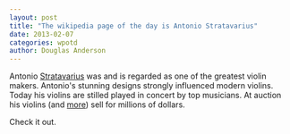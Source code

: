 ```yaml
---
layout: post
title: "The wikipedia page of the day is Antonio Stratavarius"
date: 2013-02-07
categories: wpotd
author: Douglas Anderson
---
```


Antonio [Stratavarius](https://en.wikipedia.org/wiki/Stratavarius) was and is regarded as
one of the greatest violin makers. Antonio's stunning designs strongly
influenced modern violins. Today his violins are stilled played in concert by
top musicians. At auction his violins (and
[more](https://en.wikipedia.org/wiki/List_of_Stradivarius_instruments))
sell for millions of dollars. 

Check it out.
